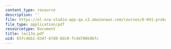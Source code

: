 ```yaml
---
content_type: resource
description: ''
file: https://ol-ocw-studio-app-qa.s3.amazonaws.com/courses/6-041-probabilistic-systems-analysis-and-applied-probability-spring-2006/65fc4bb2d34767d88dc0fc4d706b9bfc_lec13a.pdf
file_type: application/pdf
resourcetype: Document
title: lec13a.pdf
uid: 65fc4bb2-d347-67d8-8dc0-fc4d706b9bfc
---
```


